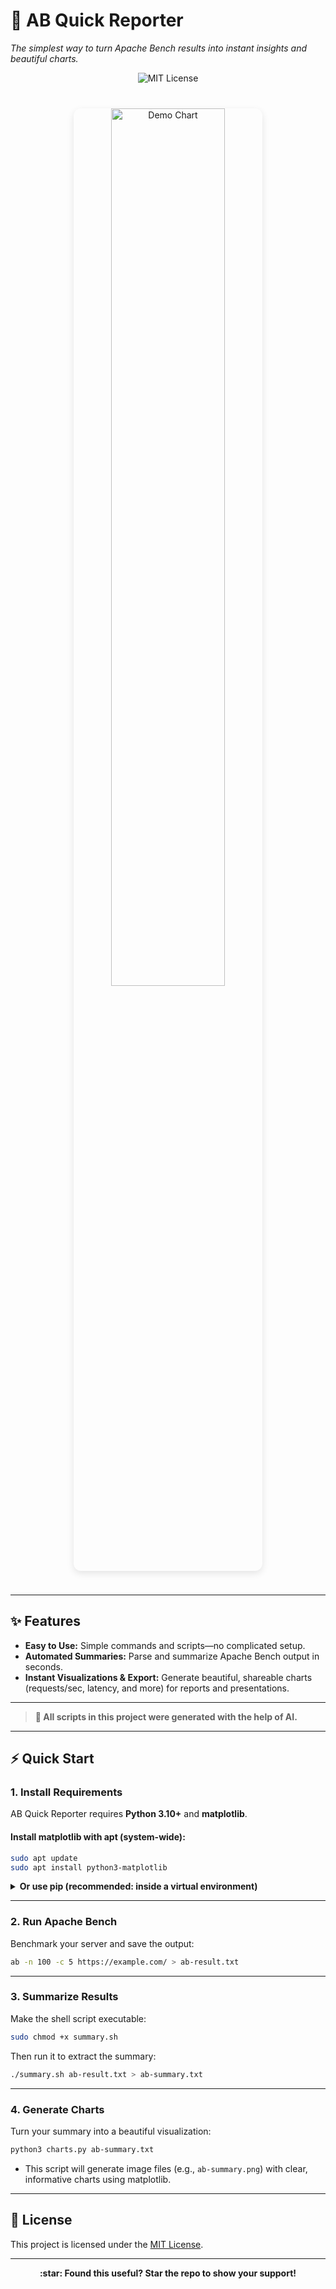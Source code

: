 # 🚀 AB Quick Reporter
  
_The simplest way to turn Apache Bench results into instant insights and beautiful charts._

<div align="center" style="margin-bottom:16px;">
  <!-- Using a simple blue badge for MIT License -->
  <img src="https://img.shields.io/badge/License-MIT-1976d2?style=for-the-badge&logo=github&logoColor=fff" alt="MIT License" />
</div>

<p align="center">
  <img src="https://raw.githubusercontent.com/cyberllloner/ab-quick-reporter/main/assets/demo-chart.png" width="60%" alt="Demo Chart" style="border-radius:12px; box-shadow:0 4px 12px rgba(0,0,0,0.10); margin:24px 0;" />
</p>

---

## ✨ Features

- **Easy to Use:** Simple commands and scripts—no complicated setup.
- **Automated Summaries:** Parse and summarize Apache Bench output in seconds.
- **Instant Visualizations & Export:** Generate beautiful, shareable charts (requests/sec, latency, and more) for reports and presentations.

---

> **🧠 All scripts in this project were generated with the help of AI.**

---

## ⚡️ Quick Start

### 1. Install Requirements

AB Quick Reporter requires **Python 3.10+** and **matplotlib**.

#### Install matplotlib with apt (system-wide):

```bash
sudo apt update
sudo apt install python3-matplotlib
```

<details>
<summary><strong>Or use pip (recommended: inside a virtual environment)</strong></summary>

```bash
python3 -m venv venv
source venv/bin/activate
pip install matplotlib
```
</details>

---

### 2. Run Apache Bench

Benchmark your server and save the output:

```bash
ab -n 100 -c 5 https://example.com/ > ab-result.txt
```

---

### 3. Summarize Results

Make the shell script executable:

```bash
sudo chmod +x summary.sh
```

Then run it to extract the summary:

```bash
./summary.sh ab-result.txt > ab-summary.txt
```

---

### 4. Generate Charts

Turn your summary into a beautiful visualization:

```bash
python3 charts.py ab-summary.txt
```

- This script will generate image files (e.g., `ab-summary.png`) with clear, informative charts using matplotlib.

---

## 📄 License

This project is licensed under the [MIT License](LICENSE).

---

<p align="center">
  <b>:star: Found this useful? Star the repo to show your support!</b>
</p>
